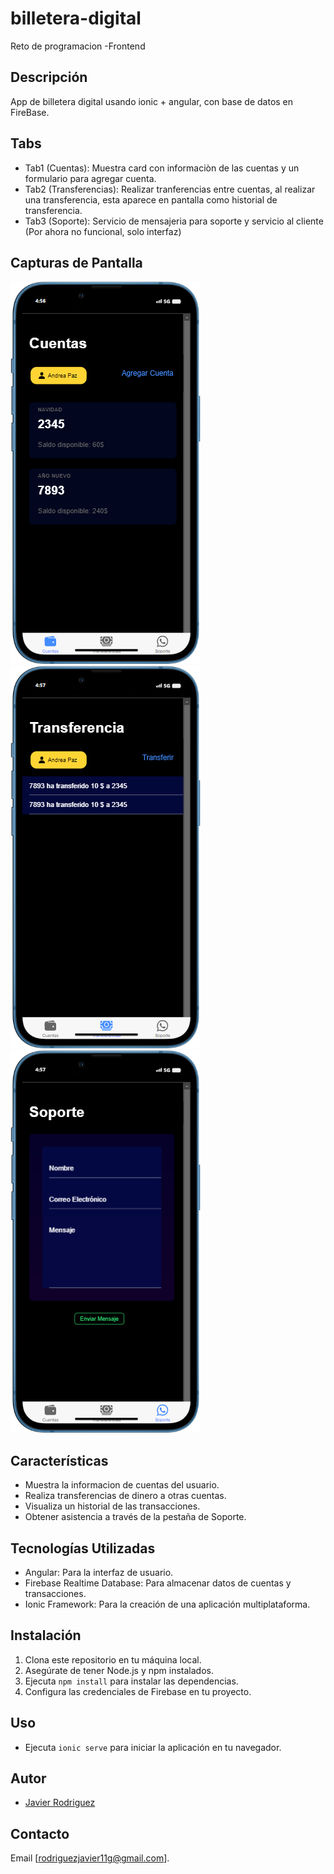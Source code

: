 # billetera-digital
Reto de programacion -Frontend

## Descripción
App de billetera digital usando ionic + angular, con base de datos en FireBase.

## Tabs
- Tab1 (Cuentas): Muestra card con informaciòn de las cuentas y un formulario para agregar cuenta.
- Tab2 (Transferencias): Realizar tranferencias entre cuentas, al realizar una transferencia, esta aparece en pantalla como historial de transferencia.
- Tab3 (Soporte): Servicio de mensajeria para soporte y servicio al cliente (Por ahora no funcional, solo interfaz)


## Capturas de Pantalla
![Tab - Cuentas](/cuenta.png)
![Tab - Transferencias](/transferencia.png)
![Tab - Transferencias](/soporte.png)

## Características
- Muestra la informacion de cuentas del usuario.
- Realiza transferencias de dinero a otras cuentas.
- Visualiza un historial  de las transacciones.
- Obtener asistencia a través de la pestaña de Soporte.

## Tecnologías Utilizadas
- Angular: Para la interfaz de usuario.
- Firebase Realtime Database: Para almacenar datos de cuentas y transacciones.
- Ionic Framework: Para la creación de una aplicación multiplataforma.

## Instalación
1. Clona este repositorio en tu máquina local.
2. Asegúrate de tener Node.js y npm instalados.
3. Ejecuta `npm install` para instalar las dependencias.
4. Configura las credenciales de Firebase en tu proyecto.

## Uso
- Ejecuta `ionic serve` para iniciar la aplicación en tu navegador.


## Autor
- [Javier Rodriguez](https://github.com/Javier02R) 

## Contacto
Email [rodriguezjavier11g@gmail.com].

